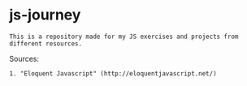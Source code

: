 # js-journey

	This is a repository made for my JS exercises and projects from different resources.

Sources:

	1. "Eloquent Javascript" (http://eloquentjavascript.net/)





